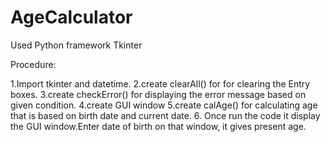 # AgeCalculator

Used Python framework Tkinter

Procedure:

1.Import tkinter and datetime. 2.create clearAll() for for clearing the Entry boxes. 3.create checkError() for displaying the error message based on given condition. 4.create GUI window 5.create calAge() for calculating age that is based on birth date and current date. 6. Once run the code it display the GUI window.Enter date of birth on that window, it gives present age.
